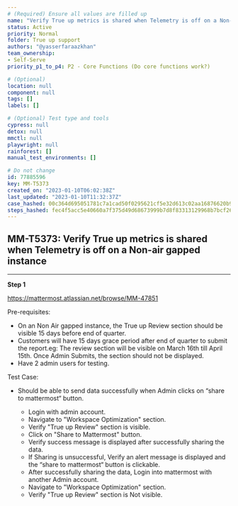 ```yaml
---
# (Required) Ensure all values are filled up
name: "Verify True up metrics is shared when Telemetry is off on a Non-air gapped instance"
status: Active
priority: Normal
folder: True up support
authors: "@yasserfaraazkhan"
team_ownership: 
- Self-Serve
priority_p1_to_p4: P2 - Core Functions (Do core functions work?)

# (Optional)
location: null
component: null
tags: []
labels: []

# (Optional) Test type and tools
cypress: null
detox: null
mmctl: null
playwright: null
rainforest: []
manual_test_environments: []

# Do not change
id: 77885596
key: MM-T5373
created_on: "2023-01-10T06:02:38Z"
last_updated: "2023-01-10T11:32:37Z"
case_hashed: 00c364d695051781c7a1cad50f0295621cf5e32d613c02aa16876620b9f2c8eac1d7ec430565338ce689336da6a5e99d
steps_hashed: fec4f5acc5e40660a7f375d49d68673999b7d8f83313129968b7bcf26b66ecbcac1e3a0af49269f0228e51f2b4d1f77f
---
```


<!-- (Auto-generated) Based on frontmatter's "key" and "name" -->

## MM-T5373: Verify True up metrics is shared when Telemetry is off on a Non-air gapped instance

---

**Step 1**

<https://mattermost.atlassian.net/browse/MM-47851>

Pre-requisites:

- On an Non Air gapped instance, the True up Review section should be visible 15 days before end of quarter.
- Customers will have 15 days grace period after end of quarter to submit the report.eg: The review section will be visible on March 16th till April 15th. Once Admin Submits, the section should not be displayed.
- Have 2 admin users for testing.

Test Case:

- Should be able to send data successfully when Admin clicks on “share to mattermost“ button.

  - Login with admin account.
  - Navigate to "Workspace Optimization" section.
  - Verify "True up Review" section is visible.
  - Click on "Share to Mattermost" button.
  - Verify success message is displayed after successfully sharing the data.
  - If Sharing is unsuccessful, Verify an alert message is displayed and the “share to mattermost“ button is clickable.
  - After successfully sharing the data, Login into mattermost with another Admin account.
  - Navigate to "Workspace Optimization" section.
  - Verify "True up Review" section is Not visible.
